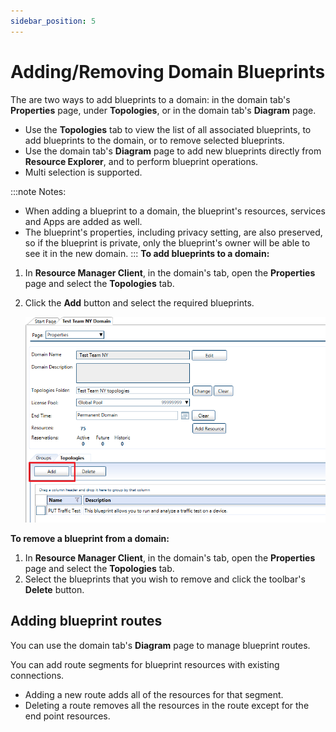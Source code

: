 ```yaml
---
sidebar_position: 5
---
```


# Adding/Removing Domain Blueprints

The are two ways to add blueprints to a domain: in the domain tab's **Properties** page, under **Topologies**, or in the domain tab's **Diagram** page.

- Use the **Topologies** tab to view the list of all associated blueprints, to add blueprints to the domain, or to remove selected blueprints.
- Use the domain tab's **Diagram** page to add new blueprints directly from **Resource Explorer**, and to perform blueprint operations.
- Multi selection is supported.

:::note Notes:
- When adding a blueprint to a domain, the blueprint's resources, services and Apps are added as well.
- The blueprint's properties, including privacy setting, are also preserved, so if the blueprint is private, only the blueprint's owner will be able to see it in the new domain.
:::
**To add blueprints to a domain:**

1. In **Resource Manager Client**, in the domain's tab, open the **Properties** page and select the **Topologies** tab.
2. Click the **Add** button and select the required blueprints.
    
    ![](/Images/Admin-Guide/User-Management/DeleteDomain_1.png)
    

**To remove a blueprint from a domain:**

1. In **Resource Manager Client**, in the domain's tab, open the **Properties** page and select the **Topologies** tab.
2. Select the blueprints that you wish to remove and click the toolbar's **Delete** button.

## Adding blueprint routes

You can use the domain tab's **Diagram** page to manage blueprint routes.

You can add route segments for blueprint resources with existing connections.

- Adding a new route adds all of the resources for that segment.
- Deleting a route removes all the resources in the route except for the end point resources.